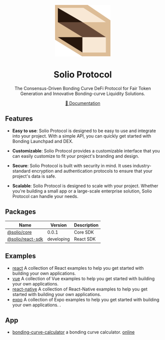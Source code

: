<p align="center">
  <img width="180" src="./logo.png" alt="Solio logo"/>
</p>

<h1 align="center">Solio Protocol</h1>

<p align="center">
The Consensus-Driven Bonding Curve DeFi Protocol for Fair Token Generation and Innovative Bonding-curve Liquidity Solutions.
</p>

<p align="center">
<a href="https://solio-protocol.pages.dev" target="_blank" rel="noopener noreferrer">📃 Documentation</a>
</p>

## Features

- **Easy to use**: Solio Protocol is designed to be easy to use and integrate into your project. With a simple API, you can quickly get started with Bonding Launchpad and DEX.

- **Customizable**: Solio Protocol provides a customizable interface that you can easily customize to fit your project's branding and design.

- **Secure**: Solio Protocol is built with security in mind. It uses industry-standard encryption and authentication protocols to ensure that your project's data is safe.

- **Scalable**: Solio Protocol is designed to scale with your project. Whether you're building a small app or a large-scale enterprise solution, Solio Protocol can handle your needs.

## Packages

| Name                                       | Version    | Description |
| ------------------------------------------ | ---------- | ----------- |
| [@solio/core](./packages/core)           | 0.0.1      | Core SDK    |
| [@solio/react-sdk](./packages/react-sdk) | developing | React SDK   |

## Examples

- [react](./examples/vite-react) A collection of React examples to help you get started with building your own applications.
- [vue](./examples/vite-vue) A collection of Vue examples to help you get started with building your own applications.
- [react-native](./examples/react-native) A collection of React-Native examples to help you get started with building your own applications.
- [expo](./examples/rn-expo) A collection of Expo examples to help you get started with building your own applications.
.

## App

- [bonding-curve-calculator](./apps/bonding-curve-calculator) a bonding curve calculator. [online](https://curve-calculator.pages.dev/)
